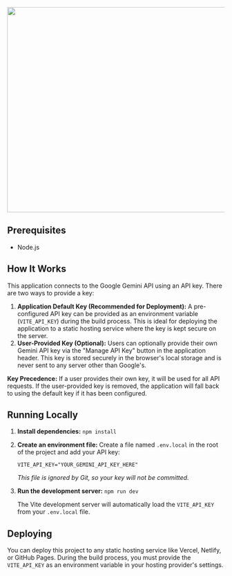 <div align="center">
<img width="1200" height="475" alt="GHBanner" src="https://github.com/user-attachments/assets/0aa67016-6eaf-458a-adb2-6e31a0763ed6" />
</div>

## Prerequisites

- Node.js

## How It Works

This application connects to the Google Gemini API using an API key. There are two ways to provide a key:

1.  **Application Default Key (Recommended for Deployment):** A pre-configured API key can be provided as an environment variable (`VITE_API_KEY`) during the build process. This is ideal for deploying the application to a static hosting service where the key is kept secure on the server.
2.  **User-Provided Key (Optional):** Users can optionally provide their own Gemini API key via the "Manage API Key" button in the application header. This key is stored securely in the browser's local storage and is never sent to any server other than Google's.

**Key Precedence:** If a user provides their own key, it will be used for all API requests. If the user-provided key is removed, the application will fall back to using the default key if it has been configured.

## Running Locally

1.  **Install dependencies:**
    `npm install`
2.  **Create an environment file:**
    Create a file named `.env.local` in the root of the project and add your API key:
    ```
    VITE_API_KEY="YOUR_GEMINI_API_KEY_HERE"
    ```
    *This file is ignored by Git, so your key will not be committed.*
3.  **Run the development server:**
    `npm run dev`
    
    The Vite development server will automatically load the `VITE_API_KEY` from your `.env.local` file.

## Deploying

You can deploy this project to any static hosting service like Vercel, Netlify, or GitHub Pages. During the build process, you must provide the `VITE_API_KEY` as an environment variable in your hosting provider's settings.